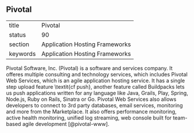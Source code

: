 ## Pivotal


|          |                                |
| -------- | ------------------------------ |
| title    | Pivotal                        | 
| status   | 90                             |
| section  | Application Hosting Frameworks |
| keywords | Application Hosting Frameworks |



Pivotal Software, Inc. (Pivotal) is a software and services
company. It offeres multiple consulting and technology services, which
includes Pivotal Web Services, which is an agile application hosting
service. It has a single step upload feature \textit{cf push}, another
feature called Buildpacks lets us push applications written for any
language like Java, Grails, Play, Spring, Node.js, Ruby on Rails,
Sinatra or Go. Pivotal Web Services also allows developers to connect
to 3rd party databases, email services, monitoring and more from the
Marketplace. It also offers performance monitoring, active health
monitoring, unified log streaming, web console built for team-based
agile development [@pivotal-www].

